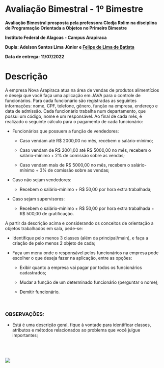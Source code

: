 # Avaliação Bimestral -  1º Bimestre

**Avaliação Bimestral prosposta pela professora Cledja Rolim na disciplina de Programação Orientada a Objetos no Primeiro Bimestre**

**Instituto Federal de Alagoas - Campus Arapiraca**

**Dupla: Adelson Santos Lima Júnior e [Felipe de Lima de Batista](https://github.com/Felipkw)**

**Data de entrega: 11/07/2022**

# Descrição

A empresa Nova Arapiraca atua na área de vendas de produtos alimentícios e deseja que você faça uma aplicação em 
JAVA para o controle de funcionários. Para cada funcionário são registradas as seguintes informações: nome, CPF, telefone, gênero, função na empresa, endereço e data de admissão. Cada funcionário trabalha num departamento, que possui um código, nome e um responsável. Ao final de cada mês, é realizado o seguinte cálculo para o pagamento de cada funcionário:

+ Funcionários que possuem a função de vendedores:

  + Caso vendam até R$ 2000,00 no mês, recebem o salário-mínimo;

  + Caso vendam de R$ 2001,00 até R$ 5000,00 no mês, recebem o salário-mínimo + 2% de comissão sobre as vendas;

  + Caso vendam mais de R$ 5000,00 no mês, recebem o salário-mínimo + 3% de comissão sobre as vendas;

+ Caso não sejam vendedores:

  + Recebem o salário-mínimo + R$ 50,00 por hora extra trabalhada;

+ Caso sejam supervisores:

  + Recebem o salário-mínimo + R$ 50,00 por hora extra trabalhada + R$ 500,00 de gratificação.

A partir da descrição acima e considerando os conceitos de orientação a objetos trabalhados em sala, pede-se:

+ Identifique pelo menos 3 classes (além da principal/main), e faça a criação de pelo menos 2 objeto de cada;

+ Faça um menu onde o responsável pelos funcionários na empresa pode escolher o que deseja fazer na aplicação, entre as opções:

  + Exibir quanto a empresa vai pagar por todos os funcionários cadastrados;

  + Mudar a função de um determinado funcionário (perguntar o nome);

  + Demitir funcionário.

<br>

### OBSERVAÇÕES:

+ Está é uma descrição geral, fique à vontade para identificar classes, atributos e métodos relacionados ao problema que você julgue importantes;


<br>
<br>
<br>

<img src="https://www2.ifal.edu.br/campus/arapiraca/comunicacao/arquivos/marcahorizontalpng1.png/@@images/image.png">
